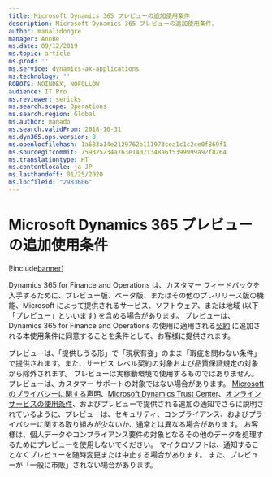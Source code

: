 ```yaml
---
title: Microsoft Dynamics 365 プレビューの追加使用条件
description: Microsoft Dynamics 365 プレビューの追加使用条件。
author: manalidongre
manager: AnnBe
ms.date: 09/12/2019
ms.topic: article
ms.prod: ''
ms.service: dynamics-ax-applications
ms.technology: ''
ROBOTS: NOINDEX, NOFOLLOW
audience: IT Pro
ms.reviewer: sericks
ms.search.scope: Operations
ms.search.region: Global
ms.author: manado
ms.search.validFrom: 2018-10-31
ms.dyn365.ops.version: 8
ms.openlocfilehash: 1a683a14e2129762b111973cea1c1c2ce0f869f1
ms.sourcegitcommit: 759325234a763e14071348a6f5399999a92f8264
ms.translationtype: HT
ms.contentlocale: ja-JP
ms.lasthandoff: 01/25/2020
ms.locfileid: "2983606"
---
```

# <a name="supplemental-terms-of-use-for-microsoft-dynamics-365-previews"></a>Microsoft Dynamics 365 プレビューの追加使用条件 

[!include[banner](../includes/banner.md)]

Dynamics 365 for Finance and Operations は、カスタマー フィードバックを入手するために、プレビュー版、ベータ版、またはその他のプレリリース版の機能、Microsoft によって提供されるサービス、ソフトウェア、または地域 (以下「プレビュー」といいます) を含める場合があります。 プレビューは、Dynamics 365 for Finance and Operations の使用に適用される[契約](https://lcs.dynamics.com/Logon/Legal) に追加される本使用条件に同意することを条件として、お客様に提供されます。 

プレビューは、「提供しうる形」で「現状有姿」のまま「瑕疵を問わない条件」で提供されます。また、サービス レベル契約の対象および品質保証規定の対象から除外されます。 プレビューは実稼動環境で使用するものではありません。  プレビューは、カスタマー サポートの対象ではない場合があります。 [Microsoft のプライバシーに関する声明](https://go.microsoft.com/fwlink/?LinkId=131004&clcid=0x409)、[Microsoft Dynamics Trust Center](https://www.microsoft.com/trustcenter/cloudservices/dynamics365)、[オンライン サービスの使用条件](https://www.microsoftvolumelicensing.com/DocumentSearch.aspx?Mode=3&DocumentTypeId=31)、およびプレビューで提供される追加の通知でさらに説明されているように、プレビューは、セキュリティ、コンプライアンス、およびプライバシーに関する取り組みが少ないか、通常とは異なる場合があります。 お客様は、個人データやコンプライアンス要件の対象となるその他のデータを処理するためにプレビューを使用しないでください。 マイクロソフトは、通知することなくプレビューを随時変更または中止する場合があります。 また、プレビューが「一般に市販」されない場合があります。   
  

